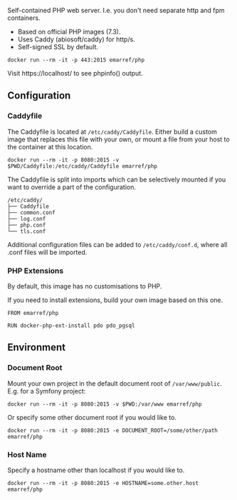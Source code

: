 Self-contained PHP web server. I.e. you don't need separate http and fpm containers.

- Based on official PHP images (7.3).
- Uses Caddy (abiosoft/caddy) for http/s.
- Self-signed SSL by default.

```
docker run --rm -it -p 443:2015 emarref/php
```

Visit https://localhost/ to see phpinfo() output.

## Configuration

### Caddyfile

The Caddyfile is located at `/etc/caddy/Caddyfile`. Either build a custom image that replaces this file with your own,
or mount a file from your host to the container at this location.

```
docker run --rm -it -p 8080:2015 -v $PWD/Caddyfile:/etc/caddy/Caddyfile emarref/php
```

The Caddyfile is split into imports which can be selectively mounted if you want to override a part of the configuration.

```
/etc/caddy/
├── Caddyfile
├── common.conf
├── log.conf
├── php.conf
└── tls.conf
```

Additional configuration files can be added to `/etc/caddy/conf.d`, where all .conf files will be imported.

### PHP Extensions

By default, this image has no customisations to PHP.

If you need to install extensions, build your own image based on this one.

```
FROM emarref/php

RUN docker-php-ext-install pdo pdo_pgsql
```

## Environment

### Document Root

Mount your own project in the default document root of `/var/www/public`. E.g. for a Symfony project:

```
docker run --rm -it -p 8080:2015 -v $PWD:/var/www emarref/php
```

Or specify some other document root if you would like to.

```
docker run --rm -it -p 8080:2015 -e DOCUMENT_ROOT=/some/other/path emarref/php
```

### Host Name

Specify a hostname other than localhost if you would like to.

```
docker run --rm -it -p 8080:2015 -e HOSTNAME=some.other.host emarref/php
```
